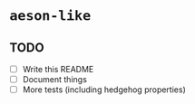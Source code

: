 # `aeson-like`

## TODO

- [ ] Write this README
- [ ] Document things
- [ ] More tests (including hedgehog properties)
